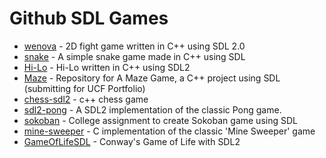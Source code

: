 # Github SDL Games

- [wenova](https://github.com/LManaslu/wenova) - 2D fight game written in C++ using SDL 2.0
- [snake](https://github.com/jcalvarezj/snake) - A simple snake game made in C++ using SDL
- [Hi-Lo](https://github.com/JankoDedic/Hi-Lo) - Hi-Lo written in C++ using SDL2
- [Maze](https://github.com/ukdv12/A-Maze-Game) - Repository for A Maze Game, a C++ project using SDL (submitting for UCF Portfolio)
- [chess-sdl2](https://github.com/leo-motta/chess-sdl2) - c++ chess game
- [sdl2-pong](https://github.com/toivjon/sdl2-pong) - A SDL2 implementation of the classic Pong game.
- [sokoban](https://github.com/Percival33/sokoban) - College assignment to create Sokoban game using SDL
- [mine-sweeper](https://github.com/tjumyk/mine-sweeper) - C implementation of the classic 'Mine Sweeper' game
- [GameOfLifeSDL](https://github.com/justinasr/GameOfLifeSDL) - Conway's Game of Life with SDL2
